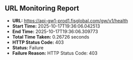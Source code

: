 ## URL Monitoring Report

- **URL:** https://api-gw1-prod1.fisglobal.com/gw/v1/health
- **Start Time:** 2025-10-17T19:36:06.042513
- **End Time:** 2025-10-17T19:36:06.309773
- **Total Time Taken:** 0.26726 seconds
- **HTTP Status Code:** 403
- **Status:** Failure
- **Failure Reason:** HTTP Status Code: 403
